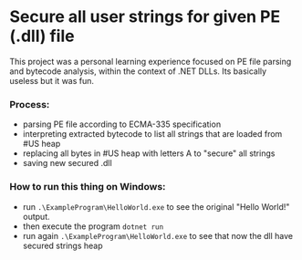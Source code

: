 # Secure all user strings for given PE (.dll) file

This project was a personal learning experience focused on PE file parsing and bytecode analysis, within
the context of .NET DLLs.
Its basically useless but it was fun.

### Process:

- parsing PE file according to ECMA-335 specification
- interpreting extracted bytecode to list all strings that are loaded from #US heap
- replacing all bytes in #US heap with letters A to "secure" all strings
- saving new secured .dll

### How to run this thing on Windows:

- run `.\ExampleProgram\HelloWorld.exe` to see the original "Hello World!" output.
- then execute the program `dotnet run`
- run again `.\ExampleProgram\HelloWorld.exe` to see that now the dll have secured strings heap
